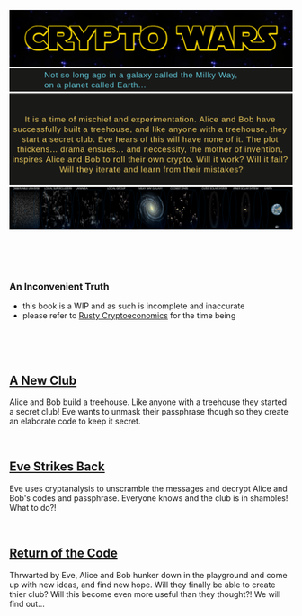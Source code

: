 <p align="center">
  <img src="crypto_wars_logo.png">
  <img src="crypto_wars_intro.png">
  <img src="crypto_wars_intro_text.png">
  <img src="galaxy.png">
</p>

<br><br><br>

### An Inconvenient Truth
- this book is a WIP and as such is incomplete and inaccurate
- please refer to [Rusty Cryptoeconomics](https://burrrata.github.io/rusty_cryptoeconomics/intro.html) for the time being


<br><br><br>

## [A New Club](a_new_club.md)
Alice and Bob build a treehouse. Like anyone with a treehouse they started a secret club! Eve wants to unmask their passphrase though so they create an elaborate code to keep it secret.

<br>

## [Eve Strikes Back](eve_strikes_back.md)
Eve uses cryptanalysis to unscramble the messages and decrypt Alice and Bob's codes and passphrase. Everyone knows and the club is in shambles! What to do?!

<br>

## [Return of the Code](return_of_the_code.md)
Thrwarted by Eve, Alice and Bob hunker down in the playground and come up with new ideas, and find new hope. Will they finally be able to create thier club? Will this become even more useful than they thought?! We will find out... 

<br>
